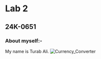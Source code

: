 # **Lab 2**  
## 24K-0651

### About myself:-
My name is Turab Ali. 
![Currency_Converter](https://github.com/user-attachments/assets/dc8f4af8-9f9f-46e2-9356-c5186a55ca11)
